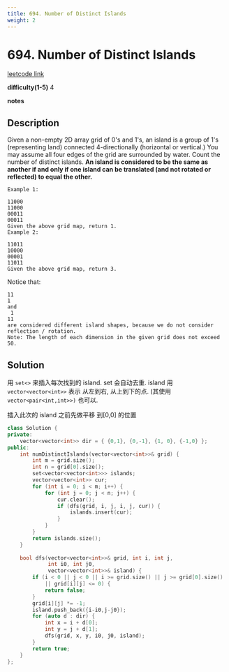 ```yaml
---
title: 694. Number of Distinct Islands
weight: 2
---
```

# 694. Number of Distinct Islands
[leetcode link](https://leetcode.com/problems/number-of-distinct-islands/)

**difficulty(1-5)** 
4

**notes**   


## Description
Given a non-empty 2D array grid of 0's and 1's, an island is a group of 1's (representing land) connected 4-directionally (horizontal or vertical.) You may assume all four edges of the grid are surrounded by water.
Count the number of distinct islands. **An island is considered to be the same as another if and only if one island can be translated (and not rotated or reflected) to equal the other.**

```
Example 1:

11000
11000
00011
00011
Given the above grid map, return 1.
Example 2:

11011
10000
00001
11011
Given the above grid map, return 3.
```
Notice that:
```
11
1
and
 1
11
are considered different island shapes, because we do not consider reflection / rotation.
Note: The length of each dimension in the given grid does not exceed 50.
```

## Solution

用 `set<>` 来插入每次找到的 island. set 会自动去重. island 用 `vector<vector<int>>` 表示 从左到右, 从上到下的点. (其使用 `vector<pair<int,int>>)` 也可以.

插入此次的 island 之前先做平移 到[0,0] 的位置

```c++
class Solution {
private:
    vector<vector<int>> dir = { {0,1}, {0,-1}, {1, 0}, {-1,0} };
public:
    int numDistinctIslands(vector<vector<int>>& grid) {
        int m = grid.size(); 
        int n = grid[0].size();
        set<vector<vector<int>>> islands;
        vector<vector<int>> cur;
        for (int i = 0; i < m; i++) {
            for (int j = 0; j < n; j++) {
                cur.clear();
                if (dfs(grid, i, j, i, j, cur)) {
                    islands.insert(cur);
                }
            }
        }
        return islands.size();
    }
    
    bool dfs(vector<vector<int>>& grid, int i, int j,
             int i0, int j0,
             vector<vector<int>>& island) {
        if (i < 0 || j < 0 || i >= grid.size() || j >= grid[0].size()
            || grid[i][j] <= 0) {
            return false;
        }
        grid[i][j] *= -1;
        island.push_back({i-i0,j-j0});
        for (auto d : dir) {
            int x = i + d[0];
            int y = j + d[1];
            dfs(grid, x, y, i0, j0, island);
        }
        return true;
    }
};
```




